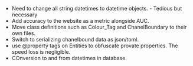 - Need to change all string datetimes to datetime objects. - Tedious but necessary
- Add accuracy to the website as a metric alongside AUC.
- Move class definitions such as Colour_Tag and ChanelBoundary to their own files.
- Switch to serializing chanelbound data as json/toml.
- use @property tags on Entities to obfuscate provate properties. The speed loss is negligible.
- COnversion to and from datetimes in database.